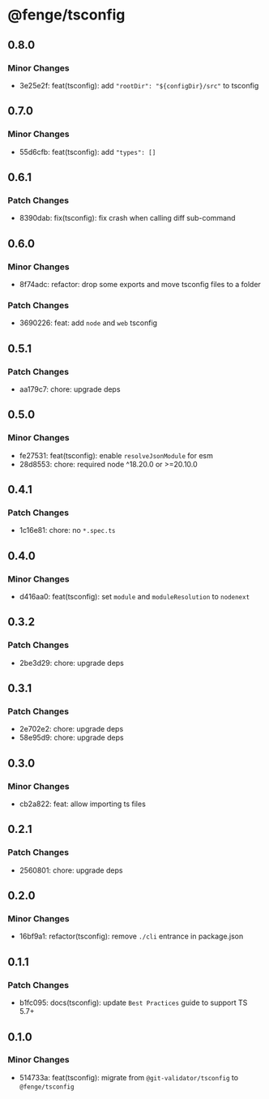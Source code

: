 # @fenge/tsconfig

## 0.8.0

### Minor Changes

- 3e25e2f: feat(tsconfig): add `"rootDir": "${configDir}/src"` to tsconfig

## 0.7.0

### Minor Changes

- 55d6cfb: feat(tsconfig): add `"types": []`

## 0.6.1

### Patch Changes

- 8390dab: fix(tsconfig): fix crash when calling diff sub-command

## 0.6.0

### Minor Changes

- 8f74adc: refactor: drop some exports and move tsconfig files to a folder

### Patch Changes

- 3690226: feat: add `node` and `web` tsconfig

## 0.5.1

### Patch Changes

- aa179c7: chore: upgrade deps

## 0.5.0

### Minor Changes

- fe27531: feat(tsconfig): enable `resolveJsonModule` for esm
- 28d8553: chore: required node ^18.20.0 or >=20.10.0

## 0.4.1

### Patch Changes

- 1c16e81: chore: no `*.spec.ts`

## 0.4.0

### Minor Changes

- d416aa0: feat(tsconfig): set `module` and `moduleResolution` to `nodenext`

## 0.3.2

### Patch Changes

- 2be3d29: chore: upgrade deps

## 0.3.1

### Patch Changes

- 2e702e2: chore: upgrade deps
- 58e95d9: chore: upgrade deps

## 0.3.0

### Minor Changes

- cb2a822: feat: allow importing ts files

## 0.2.1

### Patch Changes

- 2560801: chore: upgrade deps

## 0.2.0

### Minor Changes

- 16bf9a1: refactor(tsconfig): remove `./cli` entrance in package.json

## 0.1.1

### Patch Changes

- b1fc095: docs(tsconfig): update `Best Practices` guide to support TS 5.7+

## 0.1.0

### Minor Changes

- 514733a: feat(tsconfig): migrate from `@git-validator/tsconfig` to `@fenge/tsconfig`

